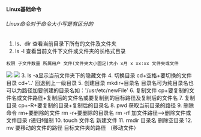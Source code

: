 #### Linux基础命令
###### Linux命令对于命令大小写是有区分的
1. ls、dir 查看当前目录下所有的文件及文件夹
2. ls -l 查看当前文件下文件或文件夹的长格式目录
```
权限 子文件数量 所属用户 文件(文件夹大小固定)大小 x月 x xx:xx 文件夹或文件
```
![](https://github.com/duzhaolei/learnAndpractice/blob/master/wm.png?raw=true)
![](https://github.com/duzhaolei/learnAndpractice/blob/master/linux%E7%9B%AE%E5%BD%95%E5%90%8D%E8%AF%A6%E8%A7%A3.png?raw=true)
3. ls -a显示当前文件夹下的隐藏文件
4. 切换目录  cd+空格+要切换的文件目录 
cd+'..' 回退到上一级目录
5. 创建目录 mkdir+目录名 目录名可为纯目录名也可以为路径加要创建的目录名如：'/usr/etc/newFile'
6. 复制文件 cp+要复制的文件名或文件路径+复制后的文件名或要复制到的目标路径及复制后的文件名
7. 复制目录 cp+-R+要复制的目录+复制后的目录名
8. pwd 获取当前目录的路径
9. 删除命令 rm+要删除的文件 rm -r+要删除的目录名 rm -rf 加文件路径-->删除文件或文件目录  r递归f强制
10. touch 文件名   新建文件 
11. rmdir 目录名 删除空目录
12. mv 要移动的文件的路径 目标文件夹的路径 （移动文件）